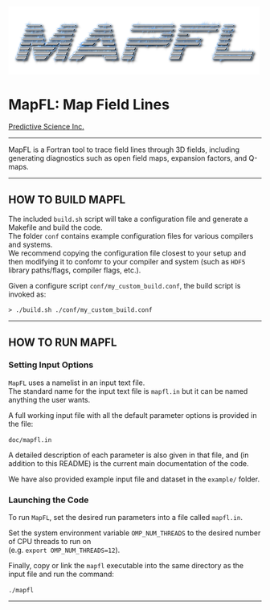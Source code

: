 <img width=500 src="doc/mapfl_logo.png" alt="MapFL" />  
  
# MapFL: Map Field Lines  

[Predictive Science Inc.](https://www.predsci.com)  
 
--------------------------------  
  
MapFL is a Fortran tool to trace field lines through 3D fields, including generating diagnostics such as open field maps, expansion factors, and Q-maps.

--------------------------------  
   
## HOW TO BUILD MAPFL
  
The included `build.sh` script will take a configuration file and generate a Makefile and build the code.  
The folder `conf` contains example configuration files for various compilers and systems.  
We recommend copying the configuration file closest to your setup and then modifying it to confomr to your compiler and system (such as `HDF5` library paths/flags, compiler flags, etc.).  
  
Given a configure script `conf/my_custom_build.conf`, the build script is invoked as:  
```
> ./build.sh ./conf/my_custom_build.conf
```

--------------------------------  

## HOW TO RUN MAPFL
  
### Setting Input Options  
  
`MapFL` uses a namelist in an input text file.  
The standard name for the input text file is `mapfl.in` but it can be named anything the user wants.
  
A full working input file with all the default parameter options is provided in the file:  
  
`doc/mapfl.in`  
   
A detailed description of each parameter is also given in that file, and (in addition to this README) is the current main documentation of the code.  
  
We have also provided example input file and dataset in the `example/` folder.  

### Launching the Code ###
    
To run `MapFL`, set the desired run parameters into a file called  `mapfl.in`.  

Set the system environment variable `OMP_NUM_THREADS` to the desired number of CPU threads to run on  
(e.g. `export OMP_NUM_THREADS=12`).  

Finally, copy or link the `mapfl` executable into the same directory as the input file and run the command:  
  
`./mapfl`  

--------------------------------




